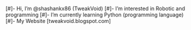 [#]-  Hi, I’m @shashankx86 (TweakVoid)
[#]-  I’m interested in Robotic and programming
[#]-  I’m currently learning Python (programming language)
[#]-  My Website [tweakvoid.blogspot.com]
